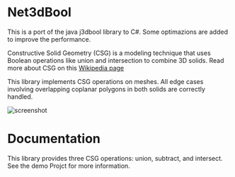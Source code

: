 Net3dBool
=========

This is a port of the java j3dbool library to C#.
Some optimazions are added to improve the performance.

Constructive Solid Geometry (CSG) is a modeling technique that uses Boolean operations like union and intersection to combine 3D solids. Read more about CSG on this [Wikipedia page](https://en.wikipedia.org/wiki/Constructive_solid_geometry)

This library implements CSG operations on meshes. All edge cases involving overlapping coplanar polygons in both solids are correctly handled.

![screenshot](media/screenshot2.png)

Documentation
=============

This library provides three CSG operations: union, subtract, and intersect.
See the demo Projct for more information.


